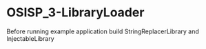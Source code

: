 # OSISP_3-LibraryLoader

Before running example application build StringReplacerLibrary and InjectableLibrary
